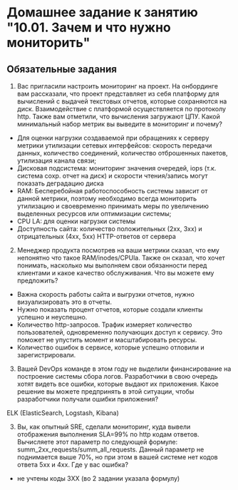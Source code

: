 # Домашнее задание к занятию "10.01. Зачем и что нужно мониторить"

## Обязательные задания

1. Вас пригласили настроить мониторинг на проект. На онбординге вам рассказали, что проект представляет из себя 
платформу для вычислений с выдачей текстовых отчетов, которые сохраняются на диск. Взаимодействие с платформой 
осуществляется по протоколу http. Также вам отметили, что вычисления загружают ЦПУ. Какой минимальный набор метрик вы
выведите в мониторинг и почему?

 - Для оценки нагрузки создаваемой при обращениях к серверу метрики утилизации сетевых интерфейсов: скорость передачи данных, количество соединений, количество отброшенных пакетов, утилизация канала связи;
 - Дисковая подсистема:  мониторинг значения очередей, iops (т.к. система сохр. отчет на диск) и скорости чтения/запись могут показать деградацию диска
 - RAM: Бесперебойная работоспособность системы зависит от данной метрики, поэтому необходимо всегда мониторить утилизацию и своевременно принимать меры по увеличению выделенных ресурсов или оптимизации системы;
 - CPU LA: для оценки нагрузки системы
 - Доступность сайта: количество положительных (2xx, 3xx) и отрицательных (4xx, 5xx) HTTP-ответов от сервера  


2. Менеджер продукта посмотрев на ваши метрики сказал, что ему непонятно что такое RAM/inodes/CPUla. Также он сказал, 
что хочет понимать, насколько мы выполняем свои обязанности перед клиентами и какое качество обслуживания. Что вы 
можете ему предложить?


* Важна скорость работы сайта и выгрузки отчетов, нужно визуализировать это в отчеты.
* Нужно показать процент отчетов, которые создали клиенты успешно и неуспешно.
* Количество http-запросов. Трафик измеряет количество пользователей, одновременно получающих доступ к сервису. Это поможет не упустить момент и масштабировать ресурсы.
* Количество ошибок в сервисе, которые успешно отловили и зарегистрировали.



3. Вашей DevOps команде в этом году не выделили финансирование на построение системы сбора логов. Разработчики в свою 
очередь хотят видеть все ошибки, которые выдают их приложения. Какое решение вы можете предпринять в этой ситуации, 
чтобы разработчики получали ошибки приложения?

 ELK (ElasticSearch, Logstash, Kibana)

3. Вы, как опытный SRE, сделали мониторинг, куда вывели отображения выполнения SLA=99% по http кодам ответов. 
Вычисляете этот параметр по следующей формуле: summ_2xx_requests/summ_all_requests. Данный параметр не поднимается выше 
70%, но при этом в вашей системе нет кодов ответа 5xx и 4xx. Где у вас ошибка?

- не учтены коды 3XX (во 2 задании указала формулу)

